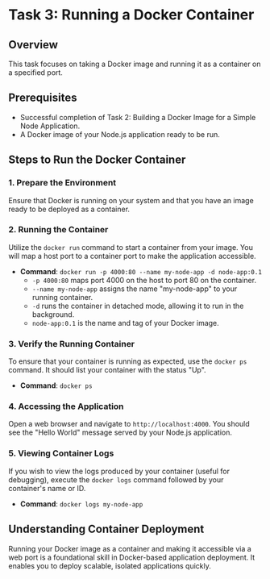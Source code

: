 # Task 3: Running a Docker Container

## Overview

This task focuses on taking a Docker image and running it as a container on a specified port. 

## Prerequisites

- Successful completion of Task 2: Building a Docker Image for a Simple Node Application.
- A Docker image of your Node.js application ready to be run.

## Steps to Run the Docker Container

### 1. Prepare the Environment

Ensure that Docker is running on your system and that you have an image ready to be deployed as a container.

### 2. Running the Container

Utilize the `docker run` command to start a container from your image. You will map a host port to a container port to make the application accessible.

- **Command**: `docker run -p 4000:80 --name my-node-app -d node-app:0.1`
  - `-p 4000:80` maps port 4000 on the host to port 80 on the container.
  - `--name my-node-app` assigns the name "my-node-app" to your running container.
  - `-d` runs the container in detached mode, allowing it to run in the background.
  - `node-app:0.1` is the name and tag of your Docker image.

### 3. Verify the Running Container

To ensure that your container is running as expected, use the `docker ps` command. It should list your container with the status "Up".

- **Command**: `docker ps`

### 4. Accessing the Application

Open a web browser and navigate to `http://localhost:4000`. You should see the "Hello World" message served by your Node.js application.

### 5. Viewing Container Logs

If you wish to view the logs produced by your container (useful for debugging), execute the `docker logs` command followed by your container's name or ID.

- **Command**: `docker logs my-node-app`

## Understanding Container Deployment

Running your Docker image as a container and making it accessible via a web port is a foundational skill in Docker-based application deployment. It enables you to deploy scalable, isolated applications quickly.
